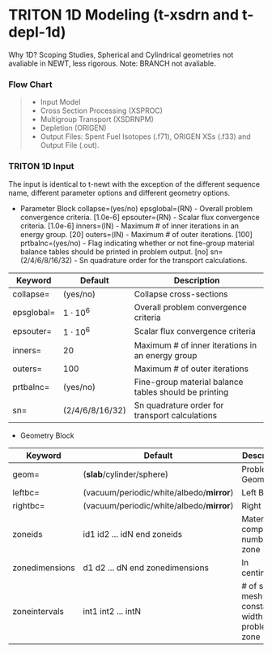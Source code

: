 # TRITON 1D Modeling (t-xsdrn and t-depl-1d)

Why 1D? Scoping Studies, Spherical and Cylindrical geometries not avaliable in NEWT, less rigorous. Note: BRANCH not avaliable.


### Flow Chart

>- Input Model
>- Cross Section Processing (XSPROC)
>- Multigroup Transport (XSDRNPM)
>- Depletion (ORIGEN)
>- Output Files: Spent Fuel Isotopes (.f71), ORIGEN XSs (.f33) and Output File (.out). 


### TRITON 1D Input

The input is identical to t-newt with the exception of the different sequence name, different parameter options and different geometry options. 

- Parameter Block
collapse=(yes/no)
epsglobal=(RN) - Overall problem convergence criteria. [1.0e-6]
epsouter=(RN) - Scalar flux convergence criteria. [1.0e-6]
inners=(IN) - Maximum # of inner iterations in an energy group. [20]
outers=(IN) - Maximum # of outer iterations. [100]
prtbalnc=(yes/no) - Flag indicating whether or not fine-group material balance tables should be printed in problem output. [no]
sn=(2/4/6/8/16/32) - Sn quadrature order for the transport calculations.

| Keyword | Default | Description |
| ------- | ------- | ----------- |
| collapse= | (yes/no) | Collapse cross-sections |
| epsglobal= | $1 \cdot 10^{6}$ | Overall problem convergence criteria |
| epsouter= | $1 \cdot 10^{6}$ | Scalar flux convergence criteria |
| inners= | 20   | Maximum # of inner iterations in an energy group |
| outers= | 100  | Maximum # of outer iterations |
| prtbalnc= | (yes/no) | Fine-group material balance tables should be printing |
| sn= | (2/4/6/8/16/32) | Sn quadrature order for transport calculations |

- Geometry Block

| Keyword | Default | Description |
| ------- | ------- | ----------- |
| geom= | (**slab**/cylinder/sphere) | Problem Geometry |
| leftbc= | (vacuum/periodic/white/albedo/**mirror**) | Left BC |
| rightbc= | (vacuum/periodic/white/albedo/**mirror**) | Right BC |
| zoneids | id1 id2 ... idN end zoneids| Material composition number by zone |
| zonedimensions | d1 d2 ... dN end zonedimensions | In centimeters |
| zoneintervals | int1 int2 ... intN | # of spatial mesh of constant width per problem zone |






